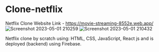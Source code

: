 # Clone-netflix
Netflix Clone Website Link - https://movie-streaming-8552e.web.app/
![Screenshot 2023-05-01 210259](https://user-images.githubusercontent.com/101982879/235479740-444551b2-b383-45b4-b2ca-99f939943e9e.jpeg)
![Screenshot 2023-05-01 210432](https://user-images.githubusercontent.com/101982879/235479749-55860177-4645-4975-8e94-7b97a0d8cf43.jpeg)




Netflix clone by scratch using: HTML, CSS, JavaScript, React js and is deployed (backend) using Firebase.
